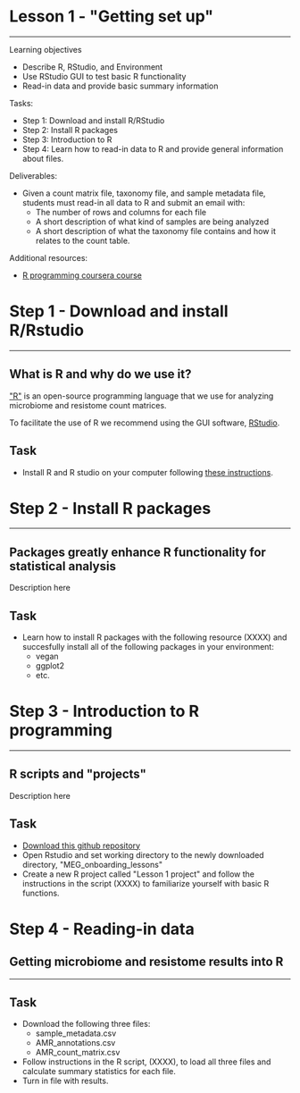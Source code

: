 # Lesson 1 - "Getting set up"
---
Learning objectives
* Describe R, RStudio, and Environment
* Use RStudio GUI to test basic R functionality
* Read-in data and provide basic summary information

Tasks:
* Step 1: Download and install R/RStudio
* Step 2: Install R packages
* Step 3: Introduction to R
* Step 4: Learn how to read-in data to R and provide general information about files.

Deliverables:
* Given a count matrix file, taxonomy file, and sample metadata file, students must read-in all data to R and submit an email with:
  * The number of rows and columns for each file
  * A short description of what kind of samples are being analyzed
  * A short description of what the taxonomy file contains and how it relates to the count table.

Additional resources:
  * [R programming coursera course](https://www.coursera.org/learn/r-programming)


# Step 1 - Download and install R/Rstudio
---
## What is R and why do we use it?
["R"](https://www.r-project.org/about.html) is an open-source programming language that we use for analyzing microbiome and resistome count matrices.

To facilitate the use of R we recommend using the GUI software, [RStudio](https://rstudio.com/).

## Task
* Install R and R studio on your computer following [these instructions](https://www.datacamp.com/community/tutorials/installing-R-windows-mac-ubuntu).


# Step 2 - Install R packages
---
## Packages greatly enhance R functionality for statistical analysis
Description here
## Task
* Learn how to install R packages with the following resource (XXXX) and succesfully install all of the following packages in your environment:
  * vegan
  * ggplot2
  * etc.

# Step 3 - Introduction to R programming
---
## R scripts and "projects"
Description here
## Task
* [Download this github repository](https://github.com/EnriqueDoster/MEG_onboarding_lessons)
* Open Rstudio and set working directory to the newly downloaded directory, "MEG_onboarding_lessons"
* Create a new R project called "Lesson 1 project" and follow the instructions in the script (XXXX) to familiarize yourself with basic R functions.


# Step 4 - Reading-in data
## Getting microbiome and resistome results into R
---
## Task
* Download the following three files:
  * sample_metadata.csv
  * AMR_annotations.csv
  * AMR_count_matrix.csv
* Follow instructions in the R script, (XXXX), to load all three files and calculate summary statistics for each file.
* Turn in file with results.


